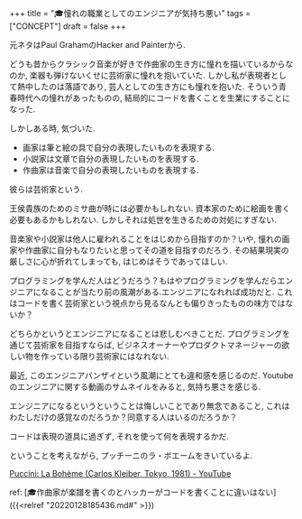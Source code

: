 +++
title = "🎓憧れの職業としてのエンジニアが気持ち悪い"
tags = ["CONCEPT"]
draft = false
+++

元ネタはPaul GrahamのHacker and Painterから.

どうも昔からクラシック音楽が好きで作曲家の生き方に憧れを描いているからなのか,
楽器も弾けないくせに芸術家に憧れを抱いていた.
しかし私が表現者として熱中したのは落語であり, 芸人としての生き方にも憧れを抱いた.
そういう青春時代への憧れがあったものの, 結局的にコードを書くことを生業にすることになった.

しかしある時, 気づいた.

-   画家は筆と絵の具で自分の表現したいものを表現する.
-   小説家は文章で自分の表現したいものを表現する.
-   作曲家は音楽で自分の表現したいものを表現する.

彼らは芸術家という.

王侯貴族のためのミサ曲が時には必要かもしれない.
資本家のために絵画を書く必要もあるかもしれない.
しかしそれは処世を生きるための対処にすぎない.

音楽家や小説家は他人に雇われることをはじめから目指すのか？いや, 憧れの画家や作曲家に自分もなりたいと思ってその道を目指すのだろう.
その結果現実の厳しさに心が折れてしまっても, はじめはそうであってほしい.

プログラミングを学んだ人はどうだろう？もはやプログラミングを学んだらエンジニアになることが当たり前の風潮がある.エンジニアになれれば成功だと.
これはコードを書く芸術家という視点から見るなんとも偏りきったものの味方ではないか？

どちらかというとエンジニアになることは悲しむべきことだ.
プログラミングを通じて芸術家を目指すならば,
ビジネスオーナーやプロダクトマネージャーの欲しい物を作っている限り芸術家にはなれない.

最近, このエンジニアバンザイという風潮にとても違和感を感じるのだ.
Youtubeのエンジニアに関する動画のサムネイルをみると, 気持ち悪さを感じる.

エンジニアになるというということは悔しいことであり無念であること,
これはわたしだけの感覚なのだろうか？同意する人はいるのだろうか？

コードは表現の道具に過ぎず, それを使って何を表現するかだ.

ということを考えながら, プッチーニのラ・ボエームをきいているよ.

[Puccini: La Bohème (Carlos Kleiber, Tokyo, 1981) - YouTube](https://www.youtube.com/watch?v=L-4fByWbIX8)

ref: [🎓作曲家が楽譜を書くのとハッカーがコードを書くことに違いはない]({{<relref "20220128185436.md#" >}})

